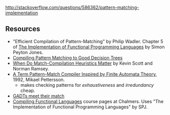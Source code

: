 
http://stackoverflow.com/questions/586362/pattern-matching-implementation

## Resources

  - "Efficient Compilation of Pattern-Matching" by Philip Wadler. Chapter 5 of [The Implementation of Functional Programming Languages](https://www.microsoft.com/en-us/research/publication/the-implementation-of-functional-programming-languages/) by Simon Peyton Jones.
  - [Compiling Pattern Matching to Good Decision Trees](http://pauillac.inria.fr/~maranget/papers/ml05e-maranget.pdf)
  - [When Do Match-Compilation Heuristics Matter](http://www.cs.tufts.edu/~nr/pubs/match-abstract.html) by Kevin Scott and Norman Ramsey.
  - [A Term Pattern-Match Compiler Inspired by Finite Automata Theory](https://www.classes.cs.uchicago.edu/archive/2011/spring/22620-1/papers/pettersson92.pdf), 1992, Mikael Pettersson.
    - makes checking patterns for _exhaustiveness_ and _irredundancy_ cheap.
  - [GADTs meet their match](https://www.microsoft.com/en-us/research/wp-content/uploads/2016/08/gadtpm-acm.pdf)
  - [Compiling Functional Languages](http://www.cse.chalmers.se/edu/year/2011/course/CompFun/) course pages at Chalmers. Uses "The Implementation of Functional Programming Languages" by SPJ.

